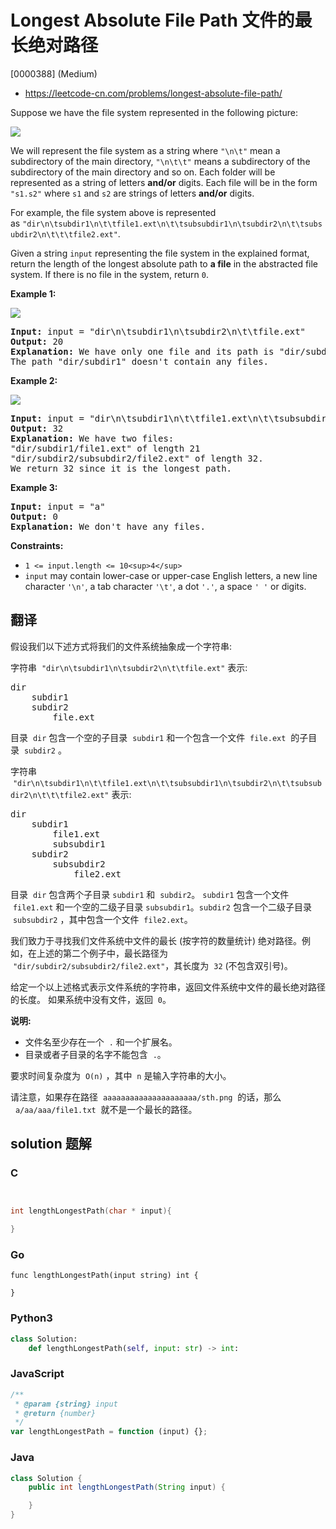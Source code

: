 # Longest Absolute File Path 文件的最长绝对路径

[0000388] (Medium)

- https://leetcode-cn.com/problems/longest-absolute-file-path/

Suppose we have the file system represented in the following picture:

![](https://assets.leetcode.com/uploads/2020/08/28/mdir.jpg)

We will represent the file system as a string where `"\n\t"` mean a subdirectory of the main directory, `"\n\t\t"` means a subdirectory of the subdirectory of the main directory and so on. Each folder will be represented as a string of letters **and/or** digits. Each file will be in the form `"s1.s2"` where `s1` and `s2` are strings of letters **and/or** digits.

For example, the file system above is represented as `"dir\n\tsubdir1\n\t\tfile1.ext\n\t\tsubsubdir1\n\tsubdir2\n\t\tsubsubdir2\n\t\t\tfile2.ext"`.

Given a string `input` representing the file system in the explained format, return the length of the longest absolute path to **a file** in the abstracted file system. If there is no file in the system, return `0`.

**Example 1:**

![](https://assets.leetcode.com/uploads/2020/08/28/dir1.jpg)

<pre><strong>Input:</strong> input = "dir\n\tsubdir1\n\tsubdir2\n\t\tfile.ext"
<strong>Output:</strong> 20
<strong>Explanation:</strong> We have only one file and its path is "dir/subdir2/file.ext" of length 20.
The path "dir/subdir1" doesn't contain any files.
</pre>

**Example 2:**

![](https://assets.leetcode.com/uploads/2020/08/28/dir2.jpg)

<pre><strong>Input:</strong> input = "dir\n\tsubdir1\n\t\tfile1.ext\n\t\tsubsubdir1\n\tsubdir2\n\t\tsubsubdir2\n\t\t\tfile2.ext"
<strong>Output:</strong> 32
<strong>Explanation:</strong> We have two files:
"dir/subdir1/file1.ext" of length 21
"dir/subdir2/subsubdir2/file2.ext" of length 32.
We return 32 since it is the longest path.
</pre>

**Example 3:**

<pre><strong>Input:</strong> input = "a"
<strong>Output:</strong> 0
<strong>Explanation:</strong> We don't have any files.
</pre>

**Constraints:**

- `1 <= input.length <= 10<sup>4</sup>`
- `input` may contain lower-case or upper-case English letters, a new line character `'\n'`, a tab character `'\t'`, a dot `'.'`, a space `' '` or digits.

## 翻译

假设我们以下述方式将我们的文件系统抽象成一个字符串:

字符串  `"dir\n\tsubdir1\n\tsubdir2\n\t\tfile.ext"` 表示:

<pre>dir
    subdir1
    subdir2
        file.ext
</pre>

目录  `dir` 包含一个空的子目录  `subdir1` 和一个包含一个文件  `file.ext`  的子目录  `subdir2` 。

字符串  `"dir\n\tsubdir1\n\t\tfile1.ext\n\t\tsubsubdir1\n\tsubdir2\n\t\tsubsubdir2\n\t\t\tfile2.ext"` 表示:

<pre>dir
    subdir1
        file1.ext
        subsubdir1
    subdir2
        subsubdir2
            file2.ext
</pre>

目录  `dir` 包含两个子目录 `subdir1` 和  `subdir2`。 `subdir1` 包含一个文件  `file1.ext` 和一个空的二级子目录 `subsubdir1`。`subdir2` 包含一个二级子目录  `subsubdir2` ，其中包含一个文件  `file2.ext`。

我们致力于寻找我们文件系统中文件的最长 (按字符的数量统计) 绝对路径。例如，在上述的第二个例子中，最长路径为  `"dir/subdir2/subsubdir2/file2.ext"`，其长度为  `32` (不包含双引号)。

给定一个以上述格式表示文件系统的字符串，返回文件系统中文件的最长绝对路径的长度。 如果系统中没有文件，返回  `0`。

**说明:**

- 文件名至少存在一个  `.` 和一个扩展名。
- 目录或者子目录的名字不能包含  `.`。

要求时间复杂度为  `O(n)` ，其中  `n` 是输入字符串的大小。

请注意，如果存在路径  `aaaaaaaaaaaaaaaaaaaaa/sth.png`  的话，那么   `a/aa/aaa/file1.txt`  就不是一个最长的路径。

## solution 题解

### C

```c


int lengthLongestPath(char * input){

}
```

### Go

```golang
func lengthLongestPath(input string) int {

}
```

### Python3

```python
class Solution:
    def lengthLongestPath(self, input: str) -> int:
```

### JavaScript

```javascript
/**
 * @param {string} input
 * @return {number}
 */
var lengthLongestPath = function (input) {};
```

### Java

```java
class Solution {
    public int lengthLongestPath(String input) {

    }
}
```

